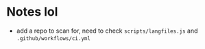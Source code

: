# Notes lol

- add a repo to scan for, need to check `scripts/langfiles.js` and `.github/workflows/ci.yml`
